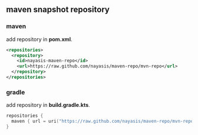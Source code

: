 ## maven snapshot repository

### maven

add repository in **pom.xml**.

```xml
<repositories>
  <repository>
    <id>nayasis-maven-repo</id>
    <url>https://raw.github.com/nayasis/maven-repo/mvn-repo</url>
  </repository>
</repositories>
```

### gradle

add repository in **build.gradle.kts**.

```kotlin
repositories {
  maven { url = uri("https://raw.github.com/nayasis/maven-repo/mvn-repo") }
}
```
